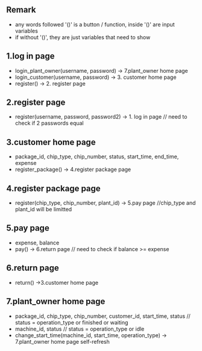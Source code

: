 ## Remark
- any words followed '()' is a button / function, inside '()' are input variables
- if without '()', they are just variables that need to show 

## 1.log in page
- login_plant_owner(username, password) -> 7.plant_owner home page
- login_customer(username, password) -> 3. customer home page
- register() -> 2. register page

## 2.register page
- register(username, password, password2) -> 1. log in page // need to check if 2 passwords equal
  
## 3.customer home page
- package_id, chip_type, chip_number, status, start_time, end_time, expense
- register_package() -> 4.register package page

## 4.register package page
- register(chip_type, chip_number, plant_id) -> 5.pay page //chip_type and plant_id will be limitted

## 5.pay page
- expense, balance 
- pay() -> 6.return page // need to check if balance >= expense

## 6.return page
- return() ->3.customer home page 

## 7.plant_owner home page
- package_id, chip_type, chip_number, customer_id, start_time, status // status = operation_type or finished or waiting
- machine_id, status // status = operation_type or idle
- change_start_time(machine_id, start_time, operation_type) -> 7.plant_owner home page self-refresh



  
